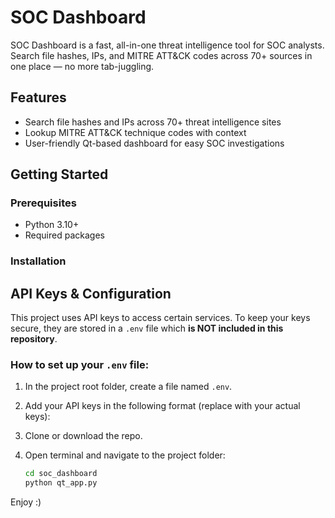 # SOC Dashboard

SOC Dashboard is a fast, all-in-one threat intelligence tool for SOC analysts.  
Search file hashes, IPs, and MITRE ATT&CK codes across 70+ sources in one place — no more tab-juggling.

## Features

- Search file hashes and IPs across 70+ threat intelligence sites  
- Lookup MITRE ATT&CK technique codes with context  
- User-friendly Qt-based dashboard for easy SOC investigations

## Getting Started

### Prerequisites

- Python 3.10+  
- Required packages 

### Installation

## API Keys & Configuration

This project uses API keys to access certain services. To keep your keys secure, they are stored in a `.env` file which **is NOT included in this repository**.

### How to set up your `.env` file:

1. In the project root folder, create a file named `.env`.

2. Add your API keys in the following format (replace with your actual keys):

3. Clone or download the repo.

4. Open terminal and navigate to the project folder:
   ```bash
   cd soc_dashboard
   python qt_app.py

   
Enjoy :) 
